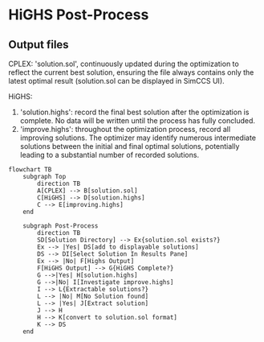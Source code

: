 
# HiGHS Post-Process
## Output files
CPLEX: 'solution.sol', continuously updated during the optimization to reflect the current best solution, ensuring the file always contains only the latest optimal result (solution.sol can be displayed in SimCCS UI). 

HiGHS:
1. 'solution.highs': record the final best solution after the optimization is complete. No data will be written until the process has fully concluded.
2. 'improve.highs': throughout the optimization process, record all improving solutions. The optimizer may identify numerous intermediate solutions between the initial and final optimal solutions, potentially leading to a substantial number of recorded solutions.


```mermaid
flowchart TB
    subgraph Top
        direction TB
        A[CPLEX] --> B[solution.sol]
        C[HiGHS] --> D[solution.highs]
        C --> E[improving.highs]
    end

    subgraph Post-Process
        direction TB
        SD[Solution Directory] --> Ex{solution.sol exists?}
        Ex --> |Yes| DS[add to displayable solutions]
        DS --> DI[Select Solution In Results Pane]
        Ex --> |No| F[Highs Output]
        F[HiGHS Output] --> G{HiGHS Complete?}
        G -->|Yes| H[solution.highs]
        G -->|No| I[Investigate improve.highs]
        I --> L{Extractable solutions?}
        L --> |No| M[No Solution found]
        L --> |Yes| J[Extract solution]
        J --> H
        H --> K[convert to solution.sol format]
        K --> DS
    end
